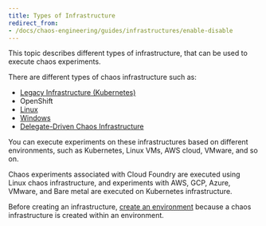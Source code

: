 ```yaml
---
title: Types of Infrastructure
redirect_from:
- /docs/chaos-engineering/guides/infrastructures/enable-disable
---
```

This topic describes different types of infrastructure, that can be used to execute chaos experiments.

There are different types of chaos infrastructure such as:
- [Legacy Infrastructure (Kubernetes)](/docs/chaos-engineering/guides/infrastructures/types/legacy-infra)
- OpenShift
- [Linux](/docs/chaos-engineering/guides/infrastructures/types/legacy-infra/linux)
- [Windows](/docs/chaos-engineering/guides/infrastructures/types/legacy-infra/windows)
- [Delegate-Driven Chaos Infrastructure](/docs/chaos-engineering/guides/infrastructures/types/ddcr/)


You can execute experiments on these infrastructures based on different environments, such as Kubernetes, Linux VMs, AWS cloud, VMware, and so on.

Chaos experiments associated with Cloud Foundry are executed using Linux chaos infrastructure, and experiments with AWS, GCP, Azure, VMware, and Bare metal are executed on Kubernetes infrastructure.

Before creating an infrastructure, [create an environment](/docs/chaos-engineering/guides/chaos-experiments/create-experiments#create-environment) because a chaos infrastructure is created within an environment.

